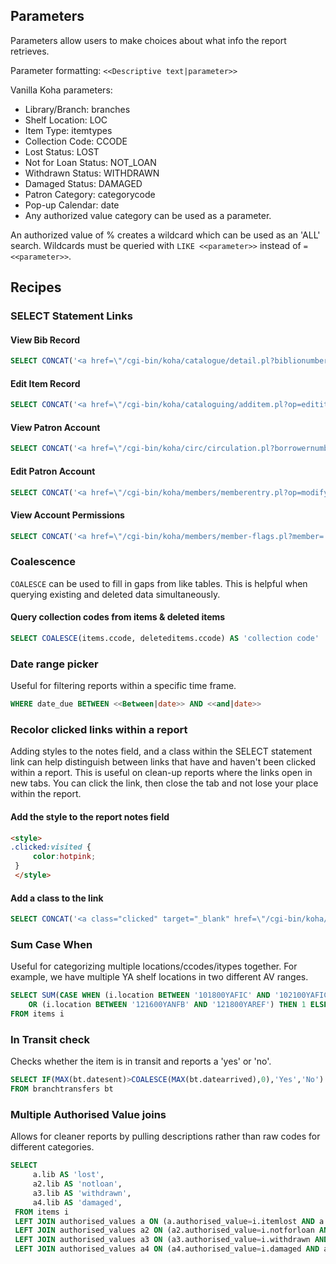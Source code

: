 ## Parameters

Parameters allow users to make choices about what info the report retrieves.

Parameter formatting: `<<Descriptive text|parameter>>`

Vanilla Koha parameters:

* Library/Branch: branches
* Shelf Location: LOC
* Item Type: itemtypes
* Collection Code: CCODE
* Lost Status: LOST
* Not for Loan Status: NOT_LOAN
* Withdrawn Status: WITHDRAWN
* Damaged Status: DAMAGED
* Patron Category: categorycode
* Pop-up Calendar: date
* Any authorized value category can be used as a parameter.

An authorized value of % creates a wildcard which can be used as an 'ALL' search. Wildcards must be queried with `LIKE <<parameter>>` instead of `= <<parameter>>`.

## Recipes

### SELECT Statement Links

#### View Bib Record

```sql
SELECT CONCAT('<a href=\"/cgi-bin/koha/catalogue/detail.pl?biblionumber=',biblio.biblionumber,'\" target="_blank">'"View"'</a>') AS "view"
```

#### Edit Item Record

```sql
SELECT CONCAT('<a href=\"/cgi-bin/koha/cataloguing/additem.pl?op=edititem&biblionumber=',biblio.biblionumber,'&itemnumber=',items.itemnumber,'\" target="_blank" >',"Edit",'</a>') AS "edit"
```

#### View Patron Account

```sql
SELECT CONCAT('<a href=\"/cgi-bin/koha/circ/circulation.pl?borrowernumber=',borrowers.borrowernumber,'\" target="_blank">',"View Account",'</a>') AS "view"
```
#### Edit Patron Account

```sql
SELECT CONCAT('<a href=\"/cgi-bin/koha/members/memberentry.pl?op=modify&borrowernumber=',borrowers.borrowernumber,'\" target="_blank">',"Edit",'</a>') AS "edit"
```
#### View Account Permissions

```sql
SELECT CONCAT('<a href=\"/cgi-bin/koha/members/member-flags.pl?member=',borrowers.borrowernumber,'\" target="_blank">',"Edit",'</a>') AS "link"
```

### Coalescence
`COALESCE` can be used to fill in gaps from like tables. This is helpful when querying existing and deleted data simultaneously.

#### Query collection codes from items & deleted items

```sql
SELECT COALESCE(items.ccode, deleteditems.ccode) AS 'collection code'
```
### Date range picker
Useful for filtering reports within a specific time frame.

```sql
WHERE date_due BETWEEN <<Between|date>> AND <<and|date>>
```

### Recolor clicked links within a report
Adding styles to the notes field, and a class within the SELECT statement link can help distinguish between links that have and haven't been clicked within a report. This is useful on clean-up reports where the links open in new tabs. You can click the link, then close the tab and not lose your place within the report.

#### Add the style to the report notes field

```html
<style>
.clicked:visited {
     color:hotpink;
 }
 </style>
```

#### Add a class to the link
```sql
SELECT CONCAT('<a class="clicked" target="_blank" href=\"/cgi-bin/koha/cataloguing/additem.pl?op=edititem&biblionumber=',biblio.biblionumber,'&itemnumber=',items.itemnumber,'\" >',"Edit",'</a>') AS "edit"
```

### Sum Case When
Useful for categorizing multiple locations/ccodes/itypes together. For example, we have multiple YA shelf locations in two different AV ranges.

```sql
SELECT SUM(CASE WHEN (i.location BETWEEN '101800YAFIC' AND '102100YAFICSF')
	OR (i.location BETWEEN '121600YANFB' AND '121800YAREF') THEN 1 ELSE 0 END) as 'Young Adult Books'
FROM items i
```

### In Transit check
Checks whether the item is in transit and reports a 'yes' or 'no'.

```sql
SELECT IF(MAX(bt.datesent)>COALESCE(MAX(bt.datearrived),0),'Yes','No') as inTransit
FROM branchtransfers bt
```

### Multiple Authorised Value joins
Allows for cleaner reports by pulling descriptions rather than raw codes for different categories.

```sql
SELECT
     a.lib AS 'lost',
     a2.lib AS 'notloan',
     a3.lib AS 'withdrawn',
     a4.lib AS 'damaged',
 FROM items i
 LEFT JOIN authorised_values a ON (a.authorised_value=i.itemlost AND a.category='LOST')
 LEFT JOIN authorised_values a2 ON (a2.authorised_value=i.notforloan AND a2.category='NOT_LOAN')
 LEFT JOIN authorised_values a3 ON (a3.authorised_value=i.withdrawn AND a3.category='WITHDRAWN')
 LEFT JOIN authorised_values a4 ON (a4.authorised_value=i.damaged AND a4.category='DAMAGED')
```
